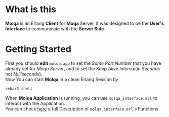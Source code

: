 
# What is this

**Molqa** is an Erlang **Client** for **Moqa** Server, it was designed to be the **User's Interface** to
communicate with the **Server Side**.

# Getting Started

First you should **edit** `molqa.app` to set the *Same Port Number* that you have
already set for *Moqa Server*, and to set the *Keep Alive Interval*(in *Seconds* not *Milliseconds*).<br>
Now You can start **Molqa** in a clean Erlang Session by
```
rebar3 shell
```
When **Molqa Application** is running, you can use `molqa_interface.erl` to interact with the Application.<br>
You can check [here](https://github.com/MOQA-Solutions/molqa/blob/master/docs/molqa_interface.asciidoc) a full
Description of `molqa_interface.erl`'s Functions.



